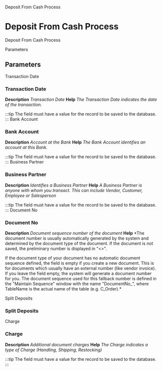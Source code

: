 
Deposit From Cash Process
# Deposit From Cash Process


Deposit From Cash Process

Parameters
## Parameters


Transaction Date
### Transaction Date

**Description**
 *Transaction Date*
**Help**
 *The Transaction Date indicates the date of the transaction.*

:::tip
The field must have a value for the record to be saved to the database.
:::
Bank Account
### Bank Account

**Description**
 *Account at the Bank*
**Help**
 *The Bank Account identifies an account at this Bank.*

:::tip
The field must have a value for the record to be saved to the database.
:::
Business Partner
### Business Partner

**Description**
 *Identifies a Business Partner*
**Help**
 *A Business Partner is anyone with whom you transact.  This can include Vendor, Customer, Employee or Salesperson*

:::tip
The field must have a value for the record to be saved to the database.
:::
Document No
### Document No

**Description**
 *Document sequence number of the document*
**Help**
 *The document number is usually automatically generated by the system and determined by the document type of the document. If the document is not saved, the preliminary number is displayed in "<>".

If the document type of your document has no automatic document sequence defined, the field is empty if you create a new document. This is for documents which usually have an external number (like vendor invoice).  If you leave the field empty, the system will generate a document number for you. The document sequence used for this fallback number is defined in the "Maintain Sequence" window with the name "DocumentNo_<TableName>", where TableName is the actual name of the table (e.g. C_Order).*

Split Deposits
### Split Deposits


Charge
### Charge

**Description**
 *Additional document charges*
**Help**
 *The Charge indicates a type of Charge (Handling, Shipping, Restocking)*

:::tip
The field must have a value for the record to be saved to the database.
:::